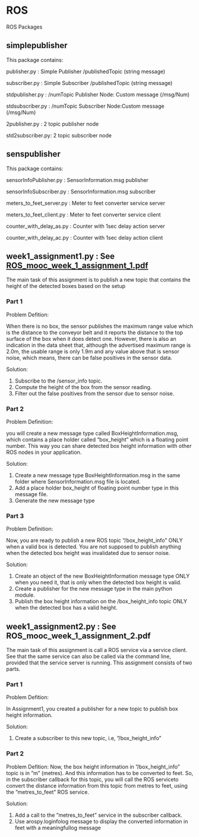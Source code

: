 # ROS
ROS Packages

## simplepublisher

This package contains:

publisher.py     : Simple Publisher /publishedTopic (string message)

subscriber.py    : Simple Subscriber /publishedTopic (string message) 

stdpublisher.py  : /numTopic Publisher Node: Custom message (/msg/Num) 

stdsubscriber.py : /numTopic Subscriber Node:Custom message (/msg/Num) 

2publisher.py    : 2 topic publisher node

std2subscriber.py: 2 topic subscriber node

## senspublisher
This package contains: 

sensorInfoPublisher.py   : SensorInformation.msg publisher

sensorInfoSubscriber.py  : SensorInformation.msg subscriber

meters_to_feet_server.py : Meter to feet converter service server

meters_to_feet_client.py : Meter to feet converter service client

counter_with_delay_as.py : Counter with 1sec delay action server

counter_with_delay_ac.py : Counter with 1sec delay action client

## week1_assignment1.py : See [ROS_mooc_week_1_assignment_1.pdf](https://github.com/usluenes/ROS/blob/master/senspublisher/ROS_mooc_week_1_assignment_1.pdf) 
The main task of this assignment is to publish a new topic that contains the height of the detected boxes based on the setup

### Part 1
Problem Defition: 

When there is no box, the sensor publishes the maximum range value which is the distance to the
conveyor belt and it reports the distance to the top surface of the box when it does detect one.
However, there is also an indication in the data sheet that, although the advertised maximum range is
2.0m, the usable range is only 1.9m and any value above that is sensor noise, which means, there can
be false positives in the sensor data.

Solution: 
1. Subscribe to the /sensor_info topic.
2. Compute the height of the box from the sensor reading.
3. Filter out the false positives from the sensor due to sensor noise.

### Part 2
Problem Definition: 

you will create a new message type called
BoxHeightInformation.msg, which contains a place holder called “box_height” which is a floating
point number. This way you can share detected box height information with other ROS nodes in your
application.

Solution:
1. Create a new message type BoxHeightInformation.msg in the same folder where
SensorInformation.msg file is located.
2. Add a place holder box_height of floating point number type in this message file.
3. Generate the new message type

### Part 3
Problem Definition: 

Now, you are ready to publish a new ROS topic “/box_height_info” ONLY when a valid box is
detected. You are not supposed to publish anything when the detected box height was invalidated due
to sensor noise.

Solution:
1. Create an object of the new BoxHeightInformation message type ONLY when you need it, that
is only when the detected box height is valid.
2. Create a publisher for the new message type in the main python module.
3. Publish the box height information on the /box_height_info topic ONLY when the detected
box has a valid height.

## week1_assignment2.py : See ROS_mooc_week_1_assignment_2.pdf
The main task of this assignment is  call a ROS service via a service client. See that the same service can also be called via the command line, provided that the service server is running. This assignment consists of two parts.

### Part 1
Problem Defition: 

In Assignment1, you created a publisher for a new topic to publish box height information.

Solution:
1.  Create a subscriber to this new topic, i.e, ”/box_height_info”

### Part 2
Problem Defition: 
Now, the box height information in ”/box_height_info” topic is in ”m” (metres). And this information has to be converted to feet.  So, in the subscriber callback for this topic, you will call the ROS serviceto convert the distance information from this topic from metres to feet, using the ”metres_to_feet” ROS service.

Solution: 
1.  Add a call to the ”metres_to_feet” service in the subscriber callback.
2.  Use arospy.loginfolog message to display the converted information in feet with a meaningfullog message







